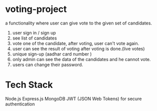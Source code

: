 # voting-project


a functionality where user can give vote to the given set of candidates.
1. user sign in / sign up
2. see list of candidates 
3. vote one of the candidate, after voting, user can't vote again.
4. user can see the result of voting after voting is done.(live votes)
5. unique sign-up (aadhar card number )
6. only admin can see the data of the candidates and he cannot vote.
7. users can change their password.


# Tech Stack
Node.js
Express.js
MongoDB
JWT (JSON Web Tokens) for secure authentication